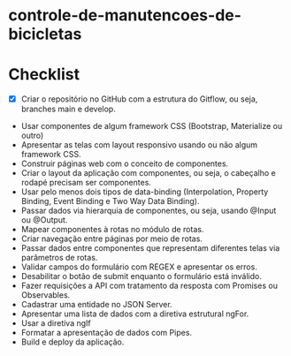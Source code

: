 # controle-de-manutencoes-de-bicicletas

# Checklist

- [x] Criar o repositório no GitHub com a estrutura do Gitflow, ou seja, branches main e develop.
- Usar componentes de algum framework CSS (Bootstrap, Materialize ou outro)
- Apresentar as telas com layout responsivo usando ou não algum framework CSS.
- Construir páginas web com o conceito de componentes.
- Criar o layout da aplicação com componentes, ou seja, o cabeçalho e rodapé precisam ser componentes.
- Usar pelo menos dois tipos de data-binding (Interpolation, Property Binding, Event Binding e Two Way Data Binding).
- Passar dados via hierarquia de componentes, ou seja, usando @Input ou @Output.
- Mapear componentes à rotas no módulo de rotas.
- Criar navegação entre páginas por meio de rotas.
- Passar dados entre componentes que representam diferentes telas via parâmetros de rotas.
- Validar campos do formulário com REGEX e apresentar os erros.
- Desabilitar o botão de submit enquanto o formulário está inválido.
- Fazer requisições a API com tratamento da resposta com Promises ou Observables.
- Cadastrar uma entidade no JSON Server.
- Apresentar uma lista de dados com a diretiva estrutural ngFor.
- Usar a diretiva ngIf
- Formatar a apresentação de dados com Pipes.
- Build e deploy da aplicação.
